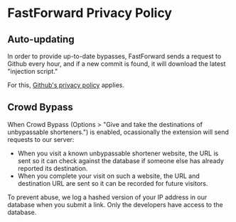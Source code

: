 # FastForward Privacy Policy

## Auto-updating

In order to provide up-to-date bypasses, FastForward sends a request to Github every hour, and if a new commit is found, it will download the latest "injection script."

For this, [Github's privacy policy](https://help.github.com/en/github/site-policy/github-privacy-statement) applies.

## Crowd Bypass

When Crowd Bypass (Options > "Give and take the destinations of unbypassable shorteners.") is enabled, ocassionally the extension will send requests to our server:

- When you visit a known unbypassable shortener website, the URL is sent so it can check against the database if someone else has already reported its destination.
- When you complete your visit on such a website, the URL and destination URL are sent so it can be recorded for future visitors.

To prevent abuse, we log a hashed version of your IP address in our database when you submit a link. Only the developers have access to the database.
